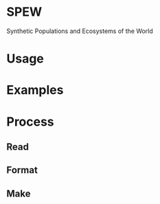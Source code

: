 # SPEW
Synthetic Populations and Ecosystems of the World


# Usage


# Examples


# Process
## Read
## Format
## Make

